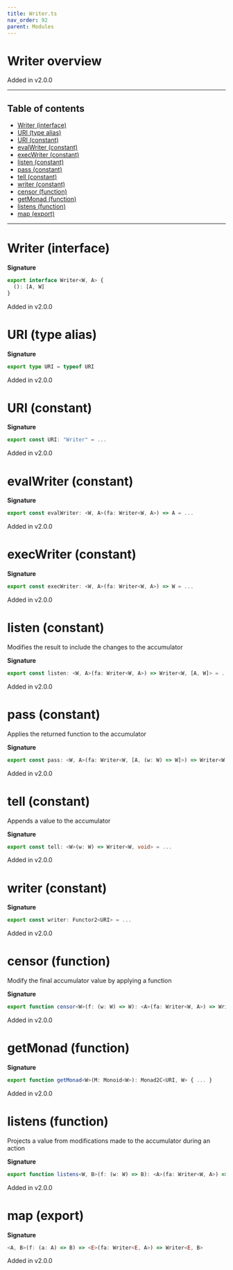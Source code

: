 ```yaml
---
title: Writer.ts
nav_order: 92
parent: Modules
---
```


# Writer overview

Added in v2.0.0

---

<h2 class="text-delta">Table of contents</h2>

- [Writer (interface)](#writer-interface)
- [URI (type alias)](#uri-type-alias)
- [URI (constant)](#uri-constant)
- [evalWriter (constant)](#evalwriter-constant)
- [execWriter (constant)](#execwriter-constant)
- [listen (constant)](#listen-constant)
- [pass (constant)](#pass-constant)
- [tell (constant)](#tell-constant)
- [writer (constant)](#writer-constant)
- [censor (function)](#censor-function)
- [getMonad (function)](#getmonad-function)
- [listens (function)](#listens-function)
- [map (export)](#map-export)

---

# Writer (interface)

**Signature**

```ts
export interface Writer<W, A> {
  (): [A, W]
}
```

Added in v2.0.0

# URI (type alias)

**Signature**

```ts
export type URI = typeof URI
```

Added in v2.0.0

# URI (constant)

**Signature**

```ts
export const URI: "Writer" = ...
```

Added in v2.0.0

# evalWriter (constant)

**Signature**

```ts
export const evalWriter: <W, A>(fa: Writer<W, A>) => A = ...
```

Added in v2.0.0

# execWriter (constant)

**Signature**

```ts
export const execWriter: <W, A>(fa: Writer<W, A>) => W = ...
```

Added in v2.0.0

# listen (constant)

Modifies the result to include the changes to the accumulator

**Signature**

```ts
export const listen: <W, A>(fa: Writer<W, A>) => Writer<W, [A, W]> = ...
```

Added in v2.0.0

# pass (constant)

Applies the returned function to the accumulator

**Signature**

```ts
export const pass: <W, A>(fa: Writer<W, [A, (w: W) => W]>) => Writer<W, A> = ...
```

Added in v2.0.0

# tell (constant)

Appends a value to the accumulator

**Signature**

```ts
export const tell: <W>(w: W) => Writer<W, void> = ...
```

Added in v2.0.0

# writer (constant)

**Signature**

```ts
export const writer: Functor2<URI> = ...
```

Added in v2.0.0

# censor (function)

Modify the final accumulator value by applying a function

**Signature**

```ts
export function censor<W>(f: (w: W) => W): <A>(fa: Writer<W, A>) => Writer<W, A> { ... }
```

Added in v2.0.0

# getMonad (function)

**Signature**

```ts
export function getMonad<W>(M: Monoid<W>): Monad2C<URI, W> { ... }
```

Added in v2.0.0

# listens (function)

Projects a value from modifications made to the accumulator during an action

**Signature**

```ts
export function listens<W, B>(f: (w: W) => B): <A>(fa: Writer<W, A>) => Writer<W, [A, B]> { ... }
```

Added in v2.0.0

# map (export)

**Signature**

```ts
<A, B>(f: (a: A) => B) => <E>(fa: Writer<E, A>) => Writer<E, B>
```

Added in v2.0.0

